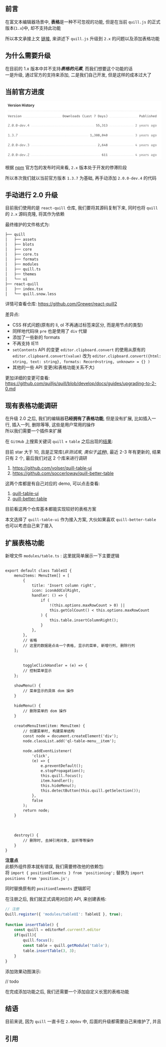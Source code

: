 ## 前言

在富文本编辑器场景中, **表格**是一种不可忽视的功能, 但是在当前 `quill.js` 的正式版本(`1.x`)中, 却不支持此功能

所以本文承接上文 [链接](ss), 来讲述下 `quill.js` 升级到 `2.x` 的问题以及添加表格功能

## 为什么需要升级

在目前的 1.x 版本中并不支持***表格的元素***, 而我们想要这个功能的话  
一是升级, 通过官方的支持来添加, 二是我们自己开发, 但是这样的成本过大了

## 当前官方进度

![](images/img.png)

根据 [npm](https://www.npmjs.com/package/quill) 官方包的发布时间来看, `2.x` 版本处于开发的停滞阶段

所以本次我们就以当前官方版本 `1.3.7` 为基础, 再手动添加 `2.0.0-dev.4` 的代码

## 手动进行 2.0 升级

目前我们使用的是 `react-quill` 仓库, 我们要将其源码复制下来, 同时也将 `quill` 的 `2.x` 源码克隆, 将其作为依赖

最终维护的文件格式为:
```
├── quill
│   ├── assets
│   ├── blots
│   ├── core
│   ├── core.ts
│   ├── formats
│   ├── modules
│   ├── quill.ts
│   ├── themes
│   └── ui
├── react-quill
│   ├── index.tsx
│   └── quill.snow.less

```

详情可查看仓库: https://github.com/Grewer/react-quill2

差异点:
- CSS 样式问题(原有的 li, ol 不再通过标签来区分, 而是用节点的类型)
- 同样地代码块 `pre` 也是使用了 `div` 代替
- 添加了一些新的 formats
- 不再支持 IE11
- `setContents` API 的变更
  `editor.clipboard.convert` 的使用从原有的 `editor.clipboard.convert(value)` 改为 `editor.clipboard.convert({html: string, text: string}, formats: Record<string, unknown> = {} )`
- 其他的一些 API 变更(和表格功能关系不大)

更加详细的变更可查看: https://github.com/quilljs/quill/blob/develop/docs/guides/upgrading-to-2-0.md


## 现有表格功能调研

在升级 2.0 之后, 我们的编辑器**已经拥有了表格功能**, 但是没有扩展, 比如插入一行, 插入一列, 删除等等, 这些是用户常用的操作  
所以我们需要一个插件来扩展

在 `GitHub` 上搜索关键词 `quill` + `table` 之后出现的[结果](https://github.com/search?q=quill+table):

目前 star 大于 10, 且是正常库(_非测试库, 类似于[这种](https://github.com/dost/quilljs-table)_), 最近 2-3 年有更新的, 结果只有 2 个, 最后我们对这 2 个库来进行调研

1. https://github.com/volser/quill-table-ui
2. https://github.com/soccerloway/quill-better-table

这两个库都是有自己对应的 demo, 可以点击查看:

1. [quill-table-ui](https://codepen.io/volser/pen/QWWpOpr)
2. [quill-better-table](https://codepen.io/soccerloway/pen/WWJowj)

目前看这两个仓库基本都能实现较好的表格方案

本文选择了 `quill-table-ui` 作为接入方案, 大伙如果喜欢 `quill-better-table` 也可以考虑自己来了接入

## 扩展表格功能

新增文件 `modules/table.ts` :
这里就简单展示一下主要逻辑
```tsx

export default class TableUI {
    menuItems: MenuItem[] = [
        {
            title: 'Insert column right',
            icon: iconAddColRight,
            handler: () => {
                if (
                    !(this.options.maxRowCount > 0) ||
                    this.getColCount() < this.options.maxRowCount
                ) {
                    this.table.insertColumnRight();
                }
            },
        },
        // 省略
        // 这里的数据是点击一个表格, 显示的菜单, 新增行列, 删除行列
    ];
    
    
        toggleClickHandler = (e) => {
        // 控制菜单显示
    };
    
    showMenu() {
        // 菜单显示的具体 dom 操作
    }
    
    hideMenu() {
        // 删除菜单的 dom 操作
    }
    
    createMenuItem(item: MenuItem) {
        // 创建菜单时, 构建菜单结构
        const node = document.createElement('div');
        node.classList.add('ql-table-menu__item');
    
        node.addEventListener(
            'click',
            (e) => {
                e.preventDefault();
                e.stopPropagation();
                this.quill.focus();
                item.handler();
                this.hideMenu();
                this.detectButton(this.quill.getSelection());
            },
            false
        );
        return node;
    }
    
    
    
    destroy() {
        // 删除时, 去掉引用对象, 监听等等操作
    }
}
```

**注意点**  
此额外组件原本就有错误, 我们需要修改他的依赖包:   
将  `import { positionElements } from 'positioning';` 替换为  `import positions from 'position.js';`

同时替换原有的 `positionElements` 逻辑即可


在注册之后, 我们就正式调用对应的 API, 来创建表格:

```ts
// 注册
Quill.register({ 'modules/tableUI': TableUI }, true);

function insertTable() {
    const quill = editorRef.current?.editor
    if(quill){
        quill.focus();
        const table = quill.getModule('table');
        table.insertTable(3, 3);
    }
}
```

添加效果动图演示:

// todo

在完成添加功能之后, 我们还需要一个添加自定义长宽的表格功能




## 结语

目前来说, 因为 `quill` 一直卡在 `2.0@dev` 中, 后面的升级都需要自己来维护了,
并且

## 引用